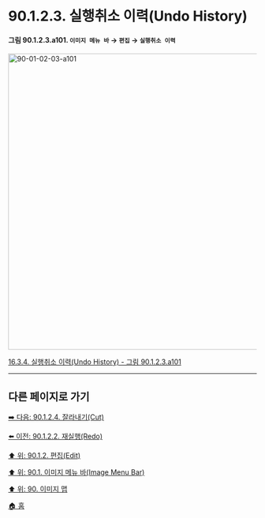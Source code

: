 # 90.1.2.3. 실행취소 이력(Undo History)

<a id="90-01-02-03-a101"></a>

#### 그림 90.1.2.3.a101. `이미지 메뉴 바` → `편집` → `실행취소 이력`
<img width="980" height="601" alt="90-01-02-03-a101" src="https://github.com/user-attachments/assets/2fff69e2-b1db-467e-a5fe-1cf8cfada9aa" />

[16.3.4. 실행취소 이력(Undo History) - 그림 90.1.2.3.a101](./16-03-04-00-undo-history.md#90-01-02-03-a101)

***

## 다른 페이지로 가기

[➡️ 다음: 90.1.2.4. 잘라내기(Cut)](./90-01-02-04-cut.md)

[⬅️ 이전: 90.1.2.2. 재실행(Redo)](./90-01-02-02-redo.md)

[⬆️ 위: 90.1.2. 편집(Edit)](./90-01-02-00-edit.md)

[⬆️ 위: 90.1. 이미지 메뉴 바(Image Menu Bar)](./90-01-00-image-menu-bar.md)

[⬆️ 위: 90. 이미지 맵](./90-00-image-map.md)

[🏠 홈](./00-home.md)